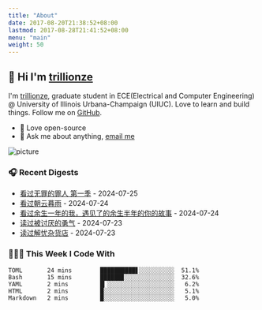 ```yaml
---
title: "About"
date: 2017-08-20T21:38:52+08:00
lastmod: 2017-08-28T21:41:52+08:00
menu: "main"
weight: 50
---
```


## 👋 Hi I'm [trillionze](https://www.trillionze.com)

I'm [trillionze](https://www.trillionze.com), graduate student in ECE(Electrical and Computer Engineering) @ University of Illinois Urbana-Champaign (UIUC). Love to learn and build things. Follow me on [GitHub](https://github.com/trillionze).

- 💼 Love open-source
- 💬 Ask me about anything, [email me](trillionze@163.com)

![picture](https://image.pseudoyu.com/images/dino.gif)

### 🎧 Recent Digests

<!-- douban starts -->
* <a href='http://movie.douban.com/subject/36181105/' target='_blank'>看过无罪的罪人 第一季</a> - 2024-07-25
* <a href='http://movie.douban.com/subject/35359715/' target='_blank'>看过朝云暮雨</a> - 2024-07-24
* <a href='http://movie.douban.com/subject/36748074/' target='_blank'>看过余生一年的我，遇见了的余生半年的你的故事</a> - 2024-07-24
* <a href='https://book.douban.com/subject/26369699/' target='_blank'>读过被讨厌的勇气</a> - 2024-07-23
* <a href='https://book.douban.com/subject/25862578/' target='_blank'>读过解忧杂货店</a> - 2024-07-23
<!-- douban ends -->

### 👨🏻‍💻 This Week I Code With

<!-- code_time starts -->

```text
TOML       24 mins        ██████████▋░░░░░░░░░░  51.1%
Bash       15 mins        ██████▊░░░░░░░░░░░░░░  32.6%
YAML       2 mins         █▎░░░░░░░░░░░░░░░░░░░   6.2%
HTML       2 mins         █░░░░░░░░░░░░░░░░░░░░   5.1%
Markdown   2 mins         █░░░░░░░░░░░░░░░░░░░░   5.0%
```

<!-- code_time ends -->